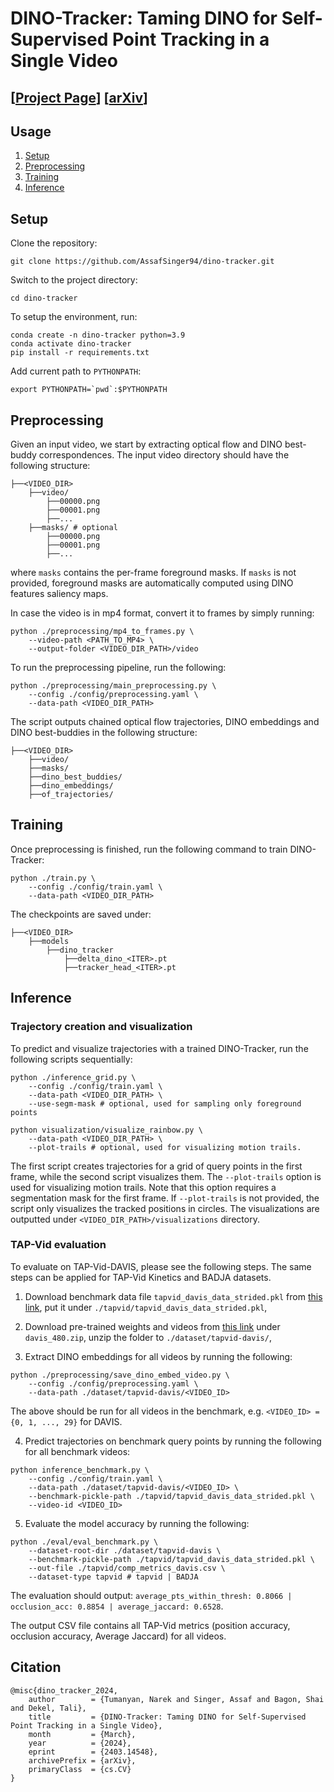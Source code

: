 # DINO-Tracker: Taming DINO for Self-Supervised Point Tracking in a Single Video

## [<a href="https://dino-tracker.github.io/" target="_blank">Project Page</a>] [<a href="https://arxiv.org/abs/2403.14548" target="_blank">arXiv</a>]



## Usage

1. [Setup](#setup)
2. [Preprocessing](#preprocessing)
3. [Training](#training)
4. [Inference](#inference)


## Setup

Clone the repository:

```git clone https://github.com/AssafSinger94/dino-tracker.git```

Switch to the project directory:

```cd dino-tracker```

To setup the environment, run:

```
conda create -n dino-tracker python=3.9
conda activate dino-tracker
pip install -r requirements.txt
```

Add current path to ```PYTHONPATH```:

```export PYTHONPATH=`pwd`:$PYTHONPATH```

## Preprocessing

Given an input video, we start by extracting optical flow and DINO best-buddy correspondences.
The input video directory should have the following structure:

```
├──<VIDEO_DIR>
    ├──video/
        ├──00000.png
        ├──00001.png
        ├──...
    ├──masks/ # optional
        ├──00000.png
        ├──00001.png
        ├──...
```

where `masks` contains the per-frame foreground masks. If `masks` is not provided, foreground masks are automatically computed using DINO features saliency maps.

In case the video is in mp4 format, convert it to frames by simply running:
```
python ./preprocessing/mp4_to_frames.py \
    --video-path <PATH_TO_MP4> \
    --output-folder <VIDEO_DIR_PATH>/video
```

To run the preprocessing pipeline, run the following:
```
python ./preprocessing/main_preprocessing.py \
    --config ./config/preprocessing.yaml \
    --data-path <VIDEO_DIR_PATH>
```

The script outputs chained optical flow trajectories, DINO embeddings and DINO best-buddies in the following structure:

```
├──<VIDEO_DIR>
    ├──video/
    ├──masks/
    ├──dino_best_buddies/
    ├──dino_embeddings/
    ├──of_trajectories/
```


## Training

Once preprocessing is finished, run the following command to train DINO-Tracker:
```
python ./train.py \
    --config ./config/train.yaml \
    --data-path <VIDEO_DIR_PATH>
```

The checkpoints are saved under:
```
├──<VIDEO_DIR>
    ├──models
        ├──dino_tracker
            ├──delta_dino_<ITER>.pt
            ├──tracker_head_<ITER>.pt
```


## Inference

### Trajectory creation and visualization

To predict and visualize trajectories with a trained DINO-Tracker, run the following scripts sequentially:


```
python ./inference_grid.py \
    --config ./config/train.yaml \
    --data-path <VIDEO_DIR_PATH> \
    --use-segm-mask # optional, used for sampling only foreground points
```


```
python visualization/visualize_rainbow.py \
    --data-path <VIDEO_DIR_PATH> \
    --plot-trails # optional, used for visualizing motion trails.
```

The first script creates trajectories for a grid of query points in the first frame, while the second script visualizes them. The `--plot-trails` option is used for visualizing motion trails. Note that this option requires a segmentation mask for the first frame. If `--plot-trails` is not provided, the script only visualizes the tracked positions in circles. The visualizations are outputted under `<VIDEO_DIR_PATH>/visualizations` directory.


### TAP-Vid evaluation

To evaluate on TAP-Vid-DAVIS, please see the following steps. The same steps can be applied for TAP-Vid Kinetics and BADJA datasets.


1. Download benchmark data file `tapvid_davis_data_strided.pkl` from [this link](https://www.dropbox.com/scl/fo/7s2rgsm92qbzzh2xnx51d/AIvXxRaJPL2RQm43Zi_taJU?rlkey=6cs0bm2u0on1u7z0jyxlq8avq&dl=0), put it under `./tapvid/tapvid_davis_data_strided.pkl`,

2. Download pre-trained weights and videos from [this link](https://www.dropbox.com/scl/fo/7s2rgsm92qbzzh2xnx51d/AIvXxRaJPL2RQm43Zi_taJU?rlkey=6cs0bm2u0on1u7z0jyxlq8avq&dl=0) under `davis_480.zip`, unzip the folder to `./dataset/tapvid-davis/`,

3. Extract DINO embeddings for all videos by running the following:
```
python ./preprocessing/save_dino_embed_video.py \
    --config ./config/preprocessing.yaml \
    --data-path ./dataset/tapvid-davis/<VIDEO_ID>
```
The above should be run for all videos in the benchmark, e.g. `<VIDEO_ID> = {0, 1, ..., 29}` for DAVIS.

4. Predict trajectories on benchmark query points by running the following for all benchmark videos:
```
python inference_benchmark.py \
    --config ./config/train.yaml \
    --data-path ./dataset/tapvid-davis/<VIDEO_ID> \
    --benchmark-pickle-path ./tapvid/tapvid_davis_data_strided.pkl \
    --video-id <VIDEO_ID>
```

5. Evaluate the model accuracy by running the following:
```
python ./eval/eval_benchmark.py \
    --dataset-root-dir ./dataset/tapvid-davis \
    --benchmark-pickle-path ./tapvid/tapvid_davis_data_strided.pkl \
    --out-file ./tapvid/comp_metrics_davis.csv \
    --dataset-type tapvid # tapvid | BADJA
```
The evaluation should output: 
```average_pts_within_thresh: 0.8066 | occlusion_acc: 0.8854 | average_jaccard: 0.6528```.

The output CSV file contains all TAP-Vid metrics (position accuracy, occlusion accuracy, Average Jaccard) for all videos.


## Citation
```
@misc{dino_tracker_2024,
    author        = {Tumanyan, Narek and Singer, Assaf and Bagon, Shai and Dekel, Tali},
    title         = {DINO-Tracker: Taming DINO for Self-Supervised Point Tracking in a Single Video},
    month         = {March},
    year          = {2024},
    eprint        = {2403.14548},
    archivePrefix = {arXiv},
    primaryClass  = {cs.CV}
}
```
